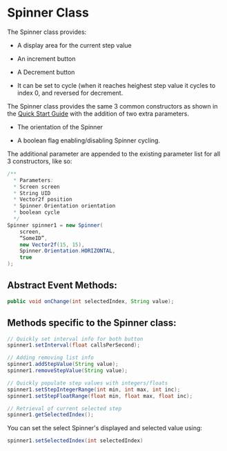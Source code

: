 Spinner Class
=============

The Spinner class provides:

-   A display area for the current step value

-   An increment button

-   A Decrement button

-   It can be set to cycle (when it reaches heighest step value it
    cycles to index 0, and reversed for decrement.

The Spinner class provides the same 3 common constructors as shown in
the [Quick Start
Guide](../../../jme3/contributions/tonegodgui/quickstart) with the
addition of two extra parameters.

-   The orientation of the Spinner

-   A boolean flag enabling/disabling Spinner cycling.

The additional parameter are appended to the existing parameter list for
all 3 constructors, like so:

```java
/**
  * Parameters:
  * Screen screen
  * String UID
  * Vector2f position
  * Spinner.Orientation orientation
  * boolean cycle
  */
Spinner spinner1 = new Spinner(
    screen,
    “SomeID”,
    new Vector2f(15, 15),
    Spinner.Orientation.HORIZONTAL,
    true
);
```

Abstract Event Methods:
-----------------------

```java
public void onChange(int selectedIndex, String value);
```

Methods specific to the Spinner class:
--------------------------------------

```java
// Quickly set interval info for both button
spinner1.setInterval(float callsPerSecond);

// Adding removing list info
spinner1.addStepValue(String value);
spinner1.removeStepValue(String value);

// Quickly populate step values with integers/floats
spinner1.setStepIntegerRange(int min, int max, int inc);
spinner1.setStepFloatRange(float min, float max, float inc);

// Retrieval of current selected step
spinner1.getSelectedIndex();
```

You can set the select Spinner's displayed and selected value using:

```java
spinner1.setSelectedIndex(int selectedIndex)
```
